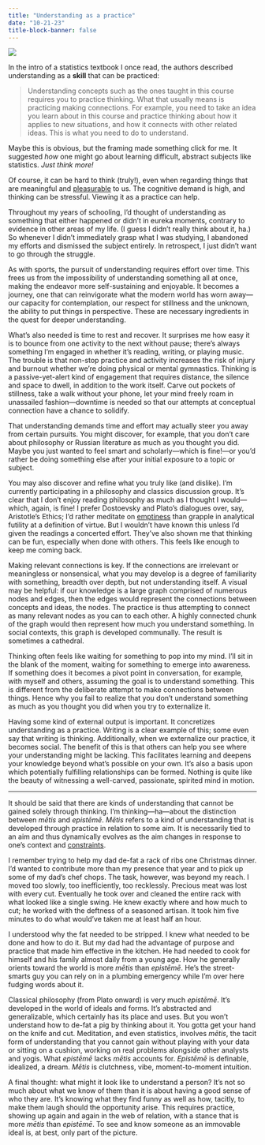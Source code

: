 ```yaml
---
title: "Understanding as a practice"
date: "10-21-23"
title-block-banner: false
---
```


![](https://substackcdn.com/image/fetch/w_1456,c_limit,f_webp,q_auto:good,fl_progressive:steep/https%3A%2F%2Fsubstack-post-media.s3.amazonaws.com%2Fpublic%2Fimages%2F58b01c6e-1edd-40a0-925c-7011d7bd8cb3_4028x2519.jpeg)

In the intro of a statistics textbook I once read, the authors described understanding as a **skill** that can be practiced:

> Understanding concepts such as the ones taught in this course requires you to practice thinking. What that usually means is practicing making connections. For example, you need to take an idea you learn about in this course and practice thinking about how it applies to new situations, and how it connects with other related ideas. This is what you need to do to understand.

Maybe this is obvious, but the framing made something click for me. It suggested _how_ one might go about learning difficult, abstract subjects like statistics. _Just think more!_

Of course, it can be hard to think (truly!), even when regarding things that are meaningful and [pleasurable](https://psyarxiv.com/2emk9) to us. The cognitive demand is high, and thinking can be stressful. Viewing it as a practice can help.

Throughout my years of schooling, I’d thought of understanding as something that either happened or didn’t in eureka moments, contrary to evidence in other areas of my life. (I guess I didn’t really think about it, ha.) So whenever I didn’t immediately grasp what I was studying, I abandoned my efforts and dismissed the subject entirely. In retrospect, I just didn’t want to go through the struggle.

As with sports, the pursuit of understanding requires effort over time. This frees us from the impossibility of understanding something all at once, making the endeavor more self-sustaining and enjoyable. It becomes a journey, one that can reinvigorate what the modern world has worn away—our capacity for contemplation, our respect for stillness and the unknown, the ability to put things in perspective. These are necessary ingredients in the quest for deeper understanding.

What’s also needed is time to rest and recover. It surprises me how easy it is to bounce from one activity to the next without pause; there’s always something I’m engaged in whether it’s reading, writing, or playing music. The trouble is that non-stop practice and activity increases the risk of injury and burnout whether we’re doing physical or mental gymnastics. Thinking is a passive-yet-alert kind of engagement that requires distance, the silence and space to dwell, in addition to the work itself. Carve out pockets of stillness, take a walk without your phone, let your mind freely roam in unassailed fashion—downtime is needed so that our attempts at conceptual connection have a chance to solidify.

That understanding demands time and effort may actually steer you away from certain pursuits. You might discover, for example, that you don’t care about philosophy or Russian literature as much as you thought you did. Maybe you just wanted to feel smart and scholarly—which is fine!—or you’d rather be doing something else after your initial exposure to a topic or subject.

You may also discover and refine what you truly like (and dislike). I’m currently participating in a philosophy and classics discussion group. It’s clear that I don’t enjoy reading philosophy as much as I thought I would—which, again, is fine! I prefer Dostoevsky and Plato’s dialogues over, say, Aristotle’s Ethics; I’d rather meditate on [emptiness](https://www.amazon.com/Seeing-That-Frees-Meditations-Emptiness-ebook/dp/B00SI7PQD8?crid=2U8WF1T84H1JL&keywords=seeing+that+frees&qid=1692618904&sprefix=seeing+tha,aps,98&sr=8-2) than grapple in analytical futility at a definition of virtue. But I wouldn’t have known this unless I’d given the readings a concerted effort. They’ve also shown me that thinking can be fun, especially when done with others. This feels like enough to keep me coming back.

Making relevant connections is key. If the connections are irrelevant or meaningless or nonsensical, what you may develop is a degree of familiarity with something, breadth over depth, but not understanding itself. A visual may be helpful: if our knowledge is a large graph comprised of numerous nodes and edges, then the edges would represent the connections between concepts and ideas, the nodes. The practice is thus attempting to connect as many relevant nodes as you can to each other. A highly connected chunk of the graph would then represent how much you understand something. In social contexts, this graph is developed communally. The result is sometimes a cathedral.

Thinking often feels like waiting for something to pop into my mind. I’ll sit in the blank of the moment, waiting for something to emerge into awareness. If something does it becomes a pivot point in conversation, for example, with myself and others, assuming the goal is to understand something. This is different from the deliberate attempt to make connections between things. Hence why you fail to realize that you don’t understand something as much as you thought you did when you try to externalize it.

Having some kind of external output is important. It concretizes understanding as a practice. Writing is a clear example of this; some even say that writing is thinking. Additionally, when we externalize our practice, it becomes social. The benefit of this is that others can help you see where your understanding might be lacking. This facilitates learning and deepens your knowledge beyond what’s possible on your own. It’s also a basis upon which potentially fulfilling relationships can be formed. Nothing is quite like the beauty of witnessing a well-carved, passionate, spirited mind in motion.

---

It should be said that there are kinds of understanding that cannot be gained solely through thinking. I’m thinking—ha—about the distinction between _mētis_ and _epistēmē_. _Mētis_ refers to a kind of understanding that is developed through practice in relation to some aim. It is necessarily tied to an aim and thus dynamically evolves as the aim changes in response to one’s context and [constraints](https://mitpress.mit.edu/9780262545662/context-changes-everything/).

I remember trying to help my dad de-fat a rack of ribs one Christmas dinner. I’d wanted to contribute more than my presence that year and to pick up some of my dad’s chef chops. The task, however, was beyond my reach. I moved too slowly, too inefficiently, too recklessly. Precious meat was lost with every cut. Eventually he took over and cleaned the entire rack with what looked like a single swing. He knew exactly where and how much to cut; he worked with the deftness of a seasoned artisan. It took him five minutes to do what would’ve taken me at least half an hour.

I understood why the fat needed to be stripped. I knew what needed to be done and how to do it. But my dad had the advantage of purpose and practice that made him effective in the kitchen. He had needed to cook for himself and his family almost daily from a young age. How he generally orients toward the world is more _mētis_ than _epistēmē_. He’s the street-smarts guy you can rely on in a plumbing emergency while I’m over here fudging words about it.

Classical philosophy (from Plato onward) is very much _epistēmē_. It’s developed in the world of ideals and forms. It’s abstracted and generalizable, which certainly has its place and uses. But you won’t understand how to de-fat a pig by thinking about it. You gotta get your hand on the knife and cut. Meditation, and even statistics, involves _mētis_, the tacit form of understanding that you cannot gain without playing with your data or sitting on a cushion, working on real problems alongside other analysts and yogis. What _epistēmē_ lacks _mētis_ accounts for. _Epistēmē_ is definable, idealized, a dream. _Mētis_ is clutchness, vibe, moment-to-moment intuition.

A final thought: what might it look like to understand a person? It’s not so much about what we know of them than it is about having a good sense of who they are. It’s knowing what they find funny as well as how, tacitly, to make them laugh should the opportunity arise. This requires practice, showing up again and again in the web of relation, with a stance that is more _mētis_ than _epistēmē_. To see and know someone as an immovable ideal is, at best, only part of the picture.